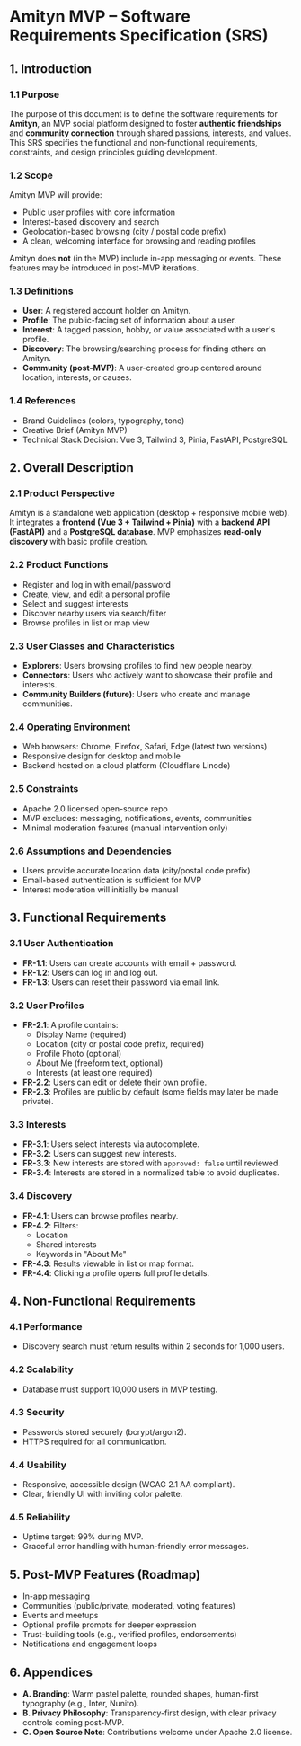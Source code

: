 # Amityn MVP – Software Requirements Specification (SRS)

## 1. Introduction

### 1.1 Purpose

The purpose of this document is to define the software requirements for **Amityn**, an MVP social platform designed to foster **authentic friendships** and **community connection** through shared passions, interests, and values. This SRS specifies the functional and non-functional requirements, constraints, and design principles guiding development.

### 1.2 Scope

Amityn MVP will provide:

- Public user profiles with core information
- Interest-based discovery and search
- Geolocation-based browsing (city / postal code prefix)
- A clean, welcoming interface for browsing and reading profiles

Amityn does **not** (in the MVP) include in-app messaging or events. These features may be introduced in post-MVP iterations.

### 1.3 Definitions

- **User**: A registered account holder on Amityn.
- **Profile**: The public-facing set of information about a user.
- **Interest**: A tagged passion, hobby, or value associated with a user's profile.
- **Discovery**: The browsing/searching process for finding others on Amityn.
- **Community (post-MVP)**: A user-created group centered around location, interests, or causes.

### 1.4 References

- Brand Guidelines (colors, typography, tone)
- Creative Brief (Amityn MVP)
- Technical Stack Decision: Vue 3, Tailwind 3, Pinia, FastAPI, PostgreSQL

## 2. Overall Description

### 2.1 Product Perspective

Amityn is a standalone web application (desktop + responsive mobile web). It integrates a **frontend (Vue 3 + Tailwind + Pinia)** with a **backend API (FastAPI)** and a **PostgreSQL database**. MVP emphasizes **read-only discovery** with basic profile creation.

### 2.2 Product Functions

- Register and log in with email/password
- Create, view, and edit a personal profile
- Select and suggest interests
- Discover nearby users via search/filter
- Browse profiles in list or map view

### 2.3 User Classes and Characteristics

- **Explorers**: Users browsing profiles to find new people nearby.
- **Connectors**: Users who actively want to showcase their profile and interests.
- **Community Builders (future)**: Users who create and manage communities.

### 2.4 Operating Environment

- Web browsers: Chrome, Firefox, Safari, Edge (latest two versions)
- Responsive design for desktop and mobile
- Backend hosted on a cloud platform (Cloudflare Linode)

### 2.5 Constraints

- Apache 2.0 licensed open-source repo
- MVP excludes: messaging, notifications, events, communities
- Minimal moderation features (manual intervention only)

### 2.6 Assumptions and Dependencies

- Users provide accurate location data (city/postal code prefix)
- Email-based authentication is sufficient for MVP
- Interest moderation will initially be manual

## 3. Functional Requirements

### 3.1 User Authentication

- **FR-1.1**: Users can create accounts with email + password.
- **FR-1.2**: Users can log in and log out.
- **FR-1.3**: Users can reset their password via email link.

### 3.2 User Profiles

- **FR-2.1**: A profile contains:
  - Display Name (required)
  - Location (city or postal code prefix, required)
  - Profile Photo (optional)
  - About Me (freeform text, optional)
  - Interests (at least one required)
- **FR-2.2**: Users can edit or delete their own profile.
- **FR-2.3**: Profiles are public by default (some fields may later be made private).

### 3.3 Interests

- **FR-3.1**: Users select interests via autocomplete.
- **FR-3.2**: Users can suggest new interests.
- **FR-3.3**: New interests are stored with `approved: false` until reviewed.
- **FR-3.4**: Interests are stored in a normalized table to avoid duplicates.

### 3.4 Discovery

- **FR-4.1**: Users can browse profiles nearby.
- **FR-4.2**: Filters:
  - Location
  - Shared interests
  - Keywords in "About Me"
- **FR-4.3**: Results viewable in list or map format.
- **FR-4.4**: Clicking a profile opens full profile details.

## 4. Non-Functional Requirements

### 4.1 Performance

- Discovery search must return results within 2 seconds for 1,000 users.

### 4.2 Scalability

- Database must support 10,000 users in MVP testing.

### 4.3 Security

- Passwords stored securely (bcrypt/argon2).
- HTTPS required for all communication.

### 4.4 Usability

- Responsive, accessible design (WCAG 2.1 AA compliant).
- Clear, friendly UI with inviting color palette.

### 4.5 Reliability

- Uptime target: 99% during MVP.
- Graceful error handling with human-friendly error messages.

## 5. Post-MVP Features (Roadmap)

- In-app messaging
- Communities (public/private, moderated, voting features)
- Events and meetups
- Optional profile prompts for deeper expression
- Trust-building tools (e.g., verified profiles, endorsements)
- Notifications and engagement loops

## 6. Appendices

- **A. Branding**: Warm pastel palette, rounded shapes, human-first typography (e.g., Inter, Nunito).
- **B. Privacy Philosophy**: Transparency-first design, with clear privacy controls coming post-MVP.
- **C. Open Source Note**: Contributions welcome under Apache 2.0 license.
